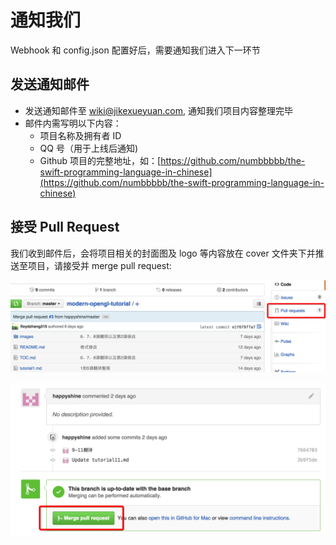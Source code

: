# 通知我们

Webhook 和 config.json 配置好后，需要通知我们进入下一环节

## 发送通知邮件

- 发送通知邮件至 wiki@jikexueyuan.com, 通知我们项目内容整理完毕
- 邮件内需写明以下内容：
   - 项目名称及拥有者 ID
   - QQ 号（用于上线后通知)
   - Github 项目的完整地址，如：[https://github.com/numbbbbb/the-swift-programming-language-in-chinese](https://github.com/numbbbbb/the-swift-programming-language-in-chinese)
  
  
## 接受 Pull Request

我们收到邮件后，会将项目相关的封面图及 logo 等内容放在 cover 文件夹下并推送至项目，请接受并 merge pull request:

![pull_request](images/pull_request.png)

![pull_request2](images/pull_request2.png)
